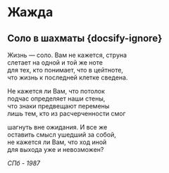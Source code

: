 # Жажда

## Соло в шахматы {docsify-ignore}


Жизнь — соло. Вам не кажется, струна  
слетает на одной и той же ноте  
для тех, кто понимает, что в цейтноте,  
что жизнь к последней клетке сведена.  

Не кажется ли Вам, что потолок  
подчас определяет наши стены,  
что знаки предвещают перемены  
лишь тем, кто из расчерченности смог  

шагнуть вне ожидания. И все же  
оставить смысл ушедший за собой,  
не кажется ли Вам, что ход иной  
для выхода уже и невозможен?  


*СПб - 1987*